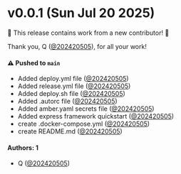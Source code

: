 # v0.0.1 (Sun Jul 20 2025)

:tada: This release contains work from a new contributor! :tada:

Thank you, Q ([@202420505](https://github.com/202420505)), for all your work!

#### ⚠️ Pushed to `main`

- Added deploy.yml file ([@202420505](https://github.com/202420505))
- Added release.yml file ([@202420505](https://github.com/202420505))
- Added deploy.sh file ([@202420505](https://github.com/202420505))
- Added .autorc file ([@202420505](https://github.com/202420505))
- Added amber.yaml secrets file ([@202420505](https://github.com/202420505))
- Added express framework quickstart ([@202420505](https://github.com/202420505))
- create .docker-compose.yml ([@202420505](https://github.com/202420505))
- create README.md ([@202420505](https://github.com/202420505))

#### Authors: 1

- Q ([@202420505](https://github.com/202420505))
